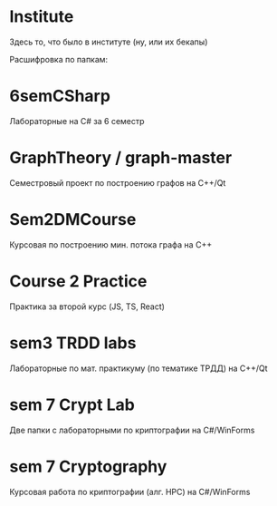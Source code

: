 # Institute
Здесь то, что было в институте
(ну, или их бекапы)

Расшифровка по папкам:
# 6semCSharp 
Лабораторные на C# за 6 семестр

# GraphTheory / graph-master
Семестровый проект по построению графов на C++/Qt

# Sem2DMCourse
Курсовая по построению мин. потока графа на C++

# Course 2 Practice
Практика за второй курс (JS, TS, React)

# sem3 TRDD labs
Лабораторные по мат. практикуму (по тематике ТРДД) на C++/Qt

# sem 7 Crypt Lab
Две папки с лабораторными по криптографии на C#/WinForms

# sem 7 Cryptography
Курсовая работа по криптографии (алг. HPC) на C#/WinForms
